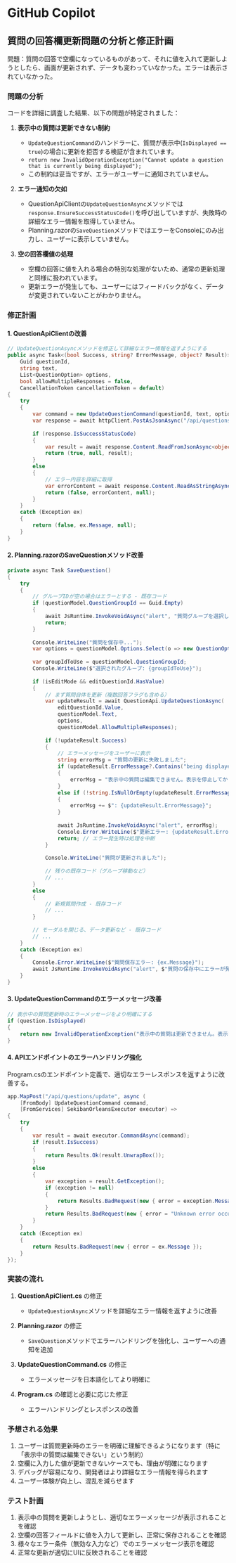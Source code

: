 # GitHub Copilot

## 質問の回答欄更新問題の分析と修正計画

問題：質問の回答で空欄になっているものがあって、それに値を入れて更新しようとしたら、画面が更新されず、データも変わっていなかった。エラーは表示されていなかった。

### 問題の分析

コードを詳細に調査した結果、以下の問題が特定されました：

1. **表示中の質問は更新できない制約**
   - `UpdateQuestionCommand`のハンドラーに、質問が表示中(`IsDisplayed == true`)の場合に更新を拒否する検証が含まれています。
   - `return new InvalidOperationException("Cannot update a question that is currently being displayed");`
   - この制約は妥当ですが、エラーがユーザーに通知されていません。

2. **エラー通知の欠如**
   - QuestionApiClientの`UpdateQuestionAsync`メソッドでは`response.EnsureSuccessStatusCode()`を呼び出していますが、失敗時の詳細なエラー情報を取得していません。
   - Planning.razorの`SaveQuestion`メソッドではエラーをConsoleにのみ出力し、ユーザーに表示していません。

3. **空の回答欄値の処理**
   - 空欄の回答に値を入れる場合の特別な処理がないため、通常の更新処理と同様に扱われています。
   - 更新エラーが発生しても、ユーザーにはフィードバックがなく、データが変更されていないことがわかりません。

### 修正計画

#### 1. QuestionApiClientの改善
```csharp
// UpdateQuestionAsyncメソッドを修正して詳細なエラー情報を返すようにする
public async Task<(bool Success, string? ErrorMessage, object? Result)> UpdateQuestionAsync(
    Guid questionId, 
    string text, 
    List<QuestionOption> options, 
    bool allowMultipleResponses = false,
    CancellationToken cancellationToken = default)
{
    try
    {
        var command = new UpdateQuestionCommand(questionId, text, options, allowMultipleResponses);
        var response = await httpClient.PostAsJsonAsync("/api/questions/update", command, cancellationToken);
        
        if (response.IsSuccessStatusCode)
        {
            var result = await response.Content.ReadFromJsonAsync<object>(cancellationToken) ?? new {};
            return (true, null, result);
        }
        else
        {
            // エラー内容を詳細に取得
            var errorContent = await response.Content.ReadAsStringAsync(cancellationToken);
            return (false, errorContent, null);
        }
    }
    catch (Exception ex)
    {
        return (false, ex.Message, null);
    }
}
```

#### 2. Planning.razorのSaveQuestionメソッド改善
```csharp
private async Task SaveQuestion()
{
    try
    {
        // グループIDが空の場合はエラーとする - 既存コード
        if (questionModel.QuestionGroupId == Guid.Empty)
        {
            await JsRuntime.InvokeVoidAsync("alert", "質問グループを選択してください。");
            return;
        }
        
        Console.WriteLine("質問を保存中...");
        var options = questionModel.Options.Select(o => new QuestionOption(o.Id, o.Text)).ToList();
        
        var groupIdToUse = questionModel.QuestionGroupId;
        Console.WriteLine($"選択されたグループ: {groupIdToUse}");
        
        if (isEditMode && editQuestionId.HasValue)
        {
            // まず質問自体を更新（複数回答フラグも含める）
            var updateResult = await QuestionApi.UpdateQuestionAsync(
                editQuestionId.Value, 
                questionModel.Text, 
                options, 
                questionModel.AllowMultipleResponses);
                
            if (!updateResult.Success)
            {
                // エラーメッセージをユーザーに表示
                string errorMsg = "質問の更新に失敗しました";
                if (updateResult.ErrorMessage?.Contains("being displayed") == true)
                {
                    errorMsg = "表示中の質問は編集できません。表示を停止してから再試行してください。";
                }
                else if (!string.IsNullOrEmpty(updateResult.ErrorMessage))
                {
                    errorMsg += $": {updateResult.ErrorMessage}";
                }
                
                await JsRuntime.InvokeVoidAsync("alert", errorMsg);
                Console.Error.WriteLine($"更新エラー: {updateResult.ErrorMessage}");
                return; // エラー発生時は処理を中断
            }
            
            Console.WriteLine("質問が更新されました");
            
            // 残りの既存コード（グループ移動など）
            // ...
        }
        else
        {
            // 新規質問作成 - 既存コード
            // ...
        }
        
        // モーダルを閉じる、データ更新など - 既存コード
        // ...
    }
    catch (Exception ex)
    {
        Console.Error.WriteLine($"質問保存エラー: {ex.Message}");
        await JsRuntime.InvokeVoidAsync("alert", $"質問の保存中にエラーが発生しました: {ex.Message}");
    }
}
```

#### 3. UpdateQuestionCommandのエラーメッセージ改善
```csharp
// 表示中の質問更新時のエラーメッセージをより明確にする
if (question.IsDisplayed)
{
    return new InvalidOperationException("表示中の質問は更新できません。表示を停止してから編集してください。");
}
```

#### 4. APIエンドポイントのエラーハンドリング強化
Program.csのエンドポイント定義で、適切なエラーレスポンスを返すように改善する。

```csharp
app.MapPost("/api/questions/update", async (
    [FromBody] UpdateQuestionCommand command,
    [FromServices] SekibanOrleansExecutor executor) => 
{
    try
    {
        var result = await executor.CommandAsync(command);
        if (result.IsSuccess)
        {
            return Results.Ok(result.UnwrapBox());
        }
        else
        {
            var exception = result.GetException();
            if (exception != null)
            {
                return Results.BadRequest(new { error = exception.Message });
            }
            return Results.BadRequest(new { error = "Unknown error occurred" });
        }
    }
    catch (Exception ex)
    {
        return Results.BadRequest(new { error = ex.Message });
    }
});
```

### 実装の流れ

1. **QuestionApiClient.cs** の修正
   - `UpdateQuestionAsync`メソッドを詳細なエラー情報を返すように改善

2. **Planning.razor** の修正
   - `SaveQuestion`メソッドでエラーハンドリングを強化し、ユーザーへの通知を追加

3. **UpdateQuestionCommand.cs** の修正
   - エラーメッセージを日本語化してより明確に

4. **Program.cs** の確認と必要に応じた修正
   - エラーハンドリングとレスポンスの改善

### 予想される効果

1. ユーザーは質問更新時のエラーを明確に理解できるようになります（特に「表示中の質問は編集できない」という制約）
2. 空欄に入力した値が更新できないケースでも、理由が明確になります
3. デバッグが容易になり、開発者はより詳細なエラー情報を得られます
4. ユーザー体験が向上し、混乱を減らせます

### テスト計画

1. 表示中の質問を更新しようとし、適切なエラーメッセージが表示されることを確認
2. 空欄の回答フィールドに値を入力して更新し、正常に保存されることを確認
3. 様々なエラー条件（無効な入力など）でのエラーメッセージ表示を確認
4. 正常な更新が適切にUIに反映されることを確認
